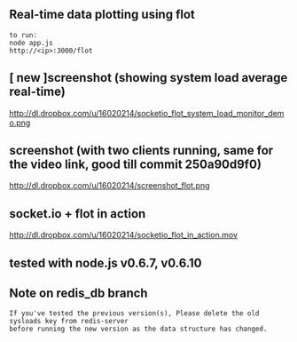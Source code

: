 ## Real-time data plotting using flot
	to run: 
	node app.js
	http://<ip>:3000/flot

## [ new ]screenshot (showing system load average real-time)
http://dl.dropbox.com/u/16020214/socketio_flot_system_load_monitor_demo.png

## screenshot (with two clients running, same for the video link, good till commit 250a90d9f0)
http://dl.dropbox.com/u/16020214/screenshot_flot.png

## socket.io + flot in action
http://dl.dropbox.com/u/16020214/socketio_flot_in_action.mov

## tested with node.js v0.6.7, v0.6.10

## Note on redis_db branch
	If you've tested the previous version(s), Please delete the old sysloads key from redis-server
	before running the new version as the data structure has changed.
